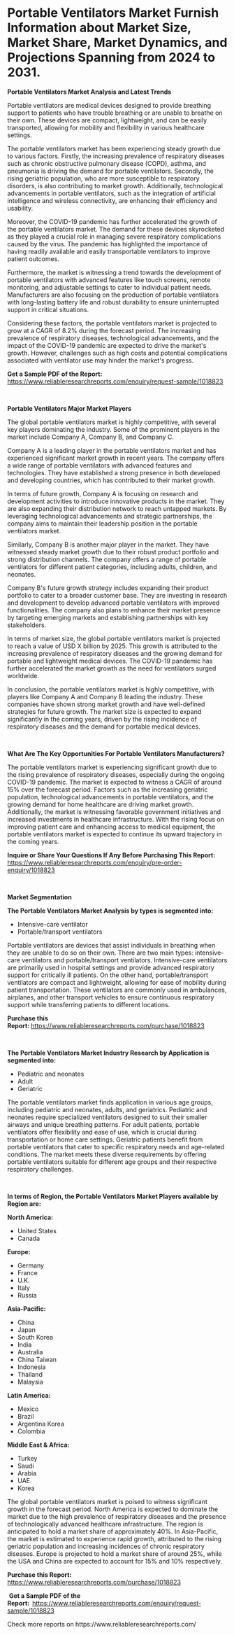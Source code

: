 <p><h1>Portable Ventilators Market Furnish Information about Market Size, Market Share, Market Dynamics, and Projections Spanning from 2024 to 2031.</h1></p><p><strong>Portable Ventilators Market Analysis and Latest Trends</strong></p>
<p><p>Portable ventilators are medical devices designed to provide breathing support to patients who have trouble breathing or are unable to breathe on their own. These devices are compact, lightweight, and can be easily transported, allowing for mobility and flexibility in various healthcare settings.</p><p>The portable ventilators market has been experiencing steady growth due to various factors. Firstly, the increasing prevalence of respiratory diseases such as chronic obstructive pulmonary disease (COPD), asthma, and pneumonia is driving the demand for portable ventilators. Secondly, the rising geriatric population, who are more susceptible to respiratory disorders, is also contributing to market growth. Additionally, technological advancements in portable ventilators, such as the integration of artificial intelligence and wireless connectivity, are enhancing their efficiency and usability.</p><p>Moreover, the COVID-19 pandemic has further accelerated the growth of the portable ventilators market. The demand for these devices skyrocketed as they played a crucial role in managing severe respiratory complications caused by the virus. The pandemic has highlighted the importance of having readily available and easily transportable ventilators to improve patient outcomes.</p><p>Furthermore, the market is witnessing a trend towards the development of portable ventilators with advanced features like touch screens, remote monitoring, and adjustable settings to cater to individual patient needs. Manufacturers are also focusing on the production of portable ventilators with long-lasting battery life and robust durability to ensure uninterrupted support in critical situations.</p><p>Considering these factors, the portable ventilators market is projected to grow at a CAGR of 8.2% during the forecast period. The increasing prevalence of respiratory diseases, technological advancements, and the impact of the COVID-19 pandemic are expected to drive the market's growth. However, challenges such as high costs and potential complications associated with ventilator use may hinder the market's progress.</p></p>
<p><strong>Get a Sample PDF of the Report:&nbsp;</strong> <a href="https://www.reliableresearchreports.com/enquiry/request-sample/1018823">https://www.reliableresearchreports.com/enquiry/request-sample/1018823</a></p>
<p>&nbsp;</p>
<p><strong>Portable Ventilators Major Market Players</strong></p>
<p><p>The global portable ventilators market is highly competitive, with several key players dominating the industry. Some of the prominent players in the market include Company A, Company B, and Company C.</p><p>Company A is a leading player in the portable ventilators market and has experienced significant market growth in recent years. The company offers a wide range of portable ventilators with advanced features and technologies. They have established a strong presence in both developed and developing countries, which has contributed to their market growth.</p><p>In terms of future growth, Company A is focusing on research and development activities to introduce innovative products in the market. They are also expanding their distribution network to reach untapped markets. By leveraging technological advancements and strategic partnerships, the company aims to maintain their leadership position in the portable ventilators market.</p><p>Similarly, Company B is another major player in the market. They have witnessed steady market growth due to their robust product portfolio and strong distribution channels. The company offers a range of portable ventilators for different patient categories, including adults, children, and neonates.</p><p>Company B's future growth strategy includes expanding their product portfolio to cater to a broader customer base. They are investing in research and development to develop advanced portable ventilators with improved functionalities. The company also plans to enhance their market presence by targeting emerging markets and establishing partnerships with key stakeholders.</p><p>In terms of market size, the global portable ventilators market is projected to reach a value of USD X billion by 2025. This growth is attributed to the increasing prevalence of respiratory diseases and the growing demand for portable and lightweight medical devices. The COVID-19 pandemic has further accelerated the market growth as the need for ventilators surged worldwide.</p><p>In conclusion, the portable ventilators market is highly competitive, with players like Company A and Company B leading the industry. These companies have shown strong market growth and have well-defined strategies for future growth. The market size is expected to expand significantly in the coming years, driven by the rising incidence of respiratory diseases and the demand for portable medical devices.</p></p>
<p>&nbsp;</p>
<p><strong>What Are The Key Opportunities For Portable Ventilators Manufacturers?</strong></p>
<p><p>The portable ventilators market is experiencing significant growth due to the rising prevalence of respiratory diseases, especially during the ongoing COVID-19 pandemic. The market is expected to witness a CAGR of around 15% over the forecast period. Factors such as the increasing geriatric population, technological advancements in portable ventilators, and the growing demand for home healthcare are driving market growth. Additionally, the market is witnessing favorable government initiatives and increased investments in healthcare infrastructure. With the rising focus on improving patient care and enhancing access to medical equipment, the portable ventilators market is expected to continue its upward trajectory in the coming years.</p></p>
<p><strong>Inquire or Share Your Questions If Any Before Purchasing This Report:</strong> <a href="https://www.reliableresearchreports.com/enquiry/pre-order-enquiry/1018823">https://www.reliableresearchreports.com/enquiry/pre-order-enquiry/1018823</a></p>
<p>&nbsp;</p>
<p><strong>Market Segmentation</strong></p>
<p><strong>The Portable Ventilators Market Analysis by types is segmented into:</strong></p>
<p><ul><li>Intensive-care ventilator</li><li>Portable/transport ventilators</li></ul></p>
<p><p>Portable ventilators are devices that assist individuals in breathing when they are unable to do so on their own. There are two main types: intensive-care ventilators and portable/transport ventilators. Intensive-care ventilators are primarily used in hospital settings and provide advanced respiratory support for critically ill patients. On the other hand, portable/transport ventilators are compact and lightweight, allowing for ease of mobility during patient transportation. These ventilators are commonly used in ambulances, airplanes, and other transport vehicles to ensure continuous respiratory support while transferring patients to different locations.</p></p>
<p><strong>Purchase this Report:&nbsp;</strong><a href="https://www.reliableresearchreports.com/purchase/1018823">https://www.reliableresearchreports.com/purchase/1018823</a></p>
<p>&nbsp;</p>
<p><strong>The Portable Ventilators Market Industry Research by Application is segmented into:</strong></p>
<p><ul><li>Pediatric and neonates</li><li>Adult</li><li>Geriatric</li></ul></p>
<p><p>The portable ventilators market finds application in various age groups, including pediatric and neonates, adults, and geriatrics. Pediatric and neonates require specialized ventilators designed to suit their smaller airways and unique breathing patterns. For adult patients, portable ventilators offer flexibility and ease of use, which is crucial during transportation or home care settings. Geriatric patients benefit from portable ventilators that cater to specific respiratory needs and age-related conditions. The market meets these diverse requirements by offering portable ventilators suitable for different age groups and their respective respiratory challenges.</p></p>
<p>&nbsp;</p>
<p><strong>In terms of Region, the Portable Ventilators Market Players available by Region are:</strong></p>
<p>
    <p> <strong> North America: </strong>
        <ul>
            <li>United States</li>
            <li>Canada</li>
        </ul>
        </p> 
    <p> <strong> Europe: </strong>
        <ul>
            <li>Germany</li>
            <li>France</li>
            <li>U.K.</li>
            <li>Italy</li>
            <li>Russia</li>
        </ul>
        </p> 
    <p> <strong> Asia-Pacific: </strong>
        <ul>
            <li>China</li>
            <li>Japan</li>
            <li>South Korea</li>
            <li>India</li>
            <li>Australia</li>
            <li>China Taiwan</li>
            <li>Indonesia</li>
            <li>Thailand</li>
            <li>Malaysia</li>
        </ul>
        </p> 
    <p> <strong> Latin America: </strong>
        <ul>
            <li>Mexico</li>
            <li>Brazil</li>
            <li>Argentina Korea</li>
            <li>Colombia</li>
        </ul>
        </p> 
    <p> <strong> Middle East & Africa: </strong>
        <ul>
            <li>Turkey</li>
            <li>Saudi</li>
            <li>Arabia</li>
            <li>UAE</li>
            <li>Korea</li>
        </ul>
    </p>
    </p>
<p><p>The global portable ventilators market is poised to witness significant growth in the forecast period. North America is expected to dominate the market due to the high prevalence of respiratory diseases and the presence of technologically advanced healthcare infrastructure. The region is anticipated to hold a market share of approximately 40%. In Asia-Pacific, the market is estimated to experience rapid growth, attributed to the rising geriatric population and increasing incidences of chronic respiratory diseases. Europe is projected to hold a market share of around 25%, while the USA and China are expected to account for 15% and 10% respectively.</p></p>
<p><strong>Purchase this Report: </strong><a href="https://www.reliableresearchreports.com/purchase/1018823">https://www.reliableresearchreports.com/purchase/1018823</a></p>
<p>&nbsp;<strong>Get a Sample PDF of the Report:&nbsp;&nbsp;</strong><a href="https://www.reliableresearchreports.com/enquiry/request-sample/1018823">https://www.reliableresearchreports.com/enquiry/request-sample/1018823</a></p>
<p><strong></strong></p>
<p>Check more reports on https://www.reliableresearchreports.com/</p>